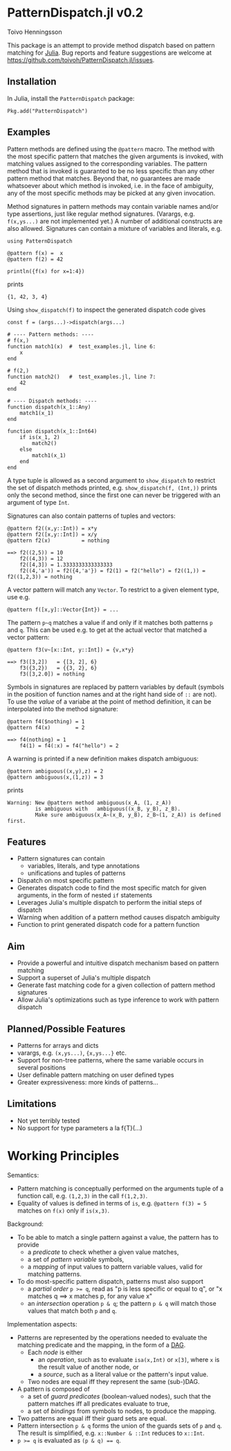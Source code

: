 PatternDispatch.jl v0.2
=======================
Toivo Henningsson

This package is an attempt to provide method dispatch based on pattern matching for [Julia](julialang.org).
Bug reports and feature suggestions are welcome at
https://github.com/toivoh/PatternDispatch.jl/issues.

Installation
------------
In Julia, install the `PatternDispatch` package:

    Pkg.add("PatternDispatch")

Examples
--------
Pattern methods are defined using the `@pattern` macro. The method with the most specific pattern that matches the given arguments is invoked,
with matching values assigned to the corresponding variables.
The pattern method that is invoked is guaranted to be no less specific than
any other pattern method that matches.
Beyond that, no guarantees are made whatsoever about which method is invoked,
i.e. in the face of ambiguity, any of the most specific methods may be picked
at any given invocation.

Method signatures in pattern methods may contain variable names and/or
type assertions, just like regular method signatures.
(Varargs, e.g. `f(x,ys...)` are not implemented yet.)
A number of additional constructs are also allowed.
Signatures can contain a mixture of variables and literals, e.g.

    using PatternDispatch

    @pattern f(x) =  x
    @pattern f(2) = 42

    println({f(x) for x=1:4})

prints

    {1, 42, 3, 4}

Using `show_dispatch(f)` to inspect the generated dispatch code gives

    const f = (args...)->dispatch(args...)

    # ---- Pattern methods: ----
    # f(x,)
    function match1(x)	#  test_examples.jl, line 6:
        x
    end

    # f(2,)
    function match2()	#  test_examples.jl, line 7:
        42
    end

    # ---- Dispatch methods: ----
    function dispatch(x_1::Any)
        match1(x_1)
    end

    function dispatch(x_1::Int64)
        if is(x_1, 2)
            match2()
        else
            match1(x_1)
        end
    end

A type tuple is allowed as a second argument to `show_dispatch` to restrict
the set of dispatch methods printed,
e.g. `show_dispatch(f, (Int,))` prints only the second method, since the first
one can never be triggered with an argument of type `Int`.

Signatures can also contain patterns of tuples and vectors:

    @pattern f2((x,y::Int)) = x*y
    @pattern f2([x,y::Int]) = x/y
    @pattern f2(x)          = nothing

    ==> f2((2,5)) = 10
        f2((4,3)) = 12
        f2([4,3]) = 1.3333333333333333
        f2((4,'a')) = f2({4,'a'}) = f2(1) = f2("hello") = f2((1,)) = f2((1,2,3)) = nothing

A vector pattern will match any `Vector`. To restrict to a given
element type, use e.g.

    @pattern f([x,y]::Vector{Int}) = ...

The pattern `p~q` matches a value if and only if
it matches both patterns `p` and `q`.
This can be used e.g. to get at the actual vector that matched a vector pattern:

    @pattern f3(v~[x::Int, y::Int]) = {v,x*y}

    ==> f3([3,2])   = {[3, 2], 6}
        f3({3,2})   = {{3, 2}, 6}
        f3([3,2.0]) = nothing

Symbols in signatures are replaced by pattern variables by default
(symbols in the position of function names and at the right hand side of `::`
are not). To use the _value_ of a variabe at the point of method definition,
it can be interpolated into the method signature:

    @pattern f4($nothing) = 1
    @pattern f4(x)        = 2

    ==> f4(nothing) = 1
        f4(1) = f4(:x) = f4("hello") = 2

A warning is printed if a new definition makes dispatch ambiguous:

    @pattern ambiguous((x,y),z) = 2
    @pattern ambiguous(x,(1,z)) = 3

prints

    Warning: New @pattern method ambiguous(x_A, (1, z_A))
             is ambiguous with   ambiguous((x_B, y_B), z_B).
             Make sure ambiguous(x_A~(x_B, y_B), z_B~(1, z_A)) is defined first.

Features
--------
 * Pattern signatures can contain
   * variables, literals, and type annotations
   * unifications and tuples of patterns
 * Dispatch on most specific pattern
 * Generates dispatch code to find the most specific match for given arguments,
   in the form of nested `if` statements
 * Leverages Julia's multiple dispatch to perform the initial steps of
   dispatch
 * Warning when addition of a pattern method causes dispatch ambiguity
 * Function to print generated dispatch code for a pattern function

Aim
---
 * Provide a powerful and intuitive dispatch mechanism based on pattern
   matching
 * Support a superset of Julia's multiple dispatch
 * Generate fast matching code for a given collection of pattern method
   signatures
 * Allow Julia's optimizations such as type inference to work with pattern
   dispatch

Planned/Possible Features
-------------------------
 * Patterns for arrays and dicts
 * varargs, e.g. `(x,ys...)`, `{x,ys...}` etc.
 * Support for non-tree patterns, where the same variable occurs in several positions
 * User definable pattern matching on user defined types
 * Greater expressiveness: more kinds of patterns...

Limitations
-----------
 * Not yet terribly tested
 * No support for type parameters a la f{T}(...)

Working Principles
==================
Semantics:
 * Pattern matching is conceptually performed on the arguments
   tuple of a function call, e.g. `(1,2,3)` in the call `f(1,2,3)`.
 * Equality of values is defined in terms of `is`,
   e.g. `@pattern f(3) = 5` matches on `f(x)` only if `is(x,3)`.

Background:
 * To be able to match a single pattern against a value,
   the pattern has to provide
   * a _predicate_ to check whether a given value matches,
   * a set of _pattern variable_ symbols,
   * a _mapping_ of input values to pattern variable values, valid for matching patterns.
 * To do most-specific pattern dispatch, patterns must also support
   * a _partial order_ `p >= q`,
     read as "p is less specific or equal to q", or
     "x matches q ==> x matches p, for any value x"
   * an _intersection_ operation `p & q`;
     the pattern `p & q` will match those values that match both `p` and `q`.

Implementation aspects:
 * Patterns are represented by
   the operations needed to evaluate the matching predicate
   and the mapping, in the form of a
   [DAG](http://en.wikipedia.org/wiki/Directed_acyclic_graph).
   * Each _node_ is either
     * an _operation_, such as to evaluate `isa(x,Int)` or `x[3]`,
       where `x` is the result value of another node, or
     * a _source_, such as a literal value or the pattern's input value.
   * Two nodes are equal iff they represent the same (sub-)DAG.
 * A pattern is composed of
   * a set of _guard predicates_ (boolean-valued nodes),
     such that the pattern matches iff all predicates evaluate to true,
   * a set of _bindings_ from symbols to nodes, to produce the mapping.
 * Two patterns are equal iff their guard sets are equal.
 * Pattern intersection `p & q` forms the union of the guards sets
   of `p` and `q`. The result is simplified, e.g.
   `x::Number & ::Int` reduces to `x::Int`.
 * `p >= q` is evaluated as `(p & q) == q`.
